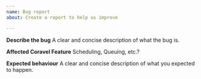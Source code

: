 ```yaml
---
name: Bug report
about: Create a report to help us improve

---
```


**Describe the bug**
A clear and concise description of what the bug is.

**Affected Coravel Feature**
Scheduling, Queuing, etc.?

**Expected behaviour**
A clear and concise description of what you expected to happen.
